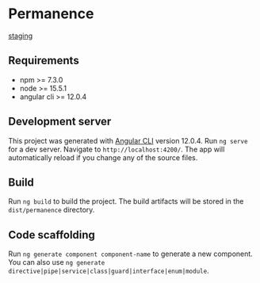 # Permanence


[staging](https://permanence-spf-staging.herokuapp.com/)

## Requirements

- npm >= 7.3.0
- node >= 15.5.1
- angular cli >= 12.0.4

## Development server

This project was generated with [Angular CLI](https://github.com/angular/angular-cli) version 12.0.4.
Run `ng serve` for a dev server. Navigate to `http://localhost:4200/`. The app will automatically reload if you change any of the source files.

## Build

Run `ng build` to build the project. The build artifacts will be stored in the `dist/permanence` directory.

## Code scaffolding

Run `ng generate component component-name` to generate a new component. You can also use `ng generate directive|pipe|service|class|guard|interface|enum|module`.
